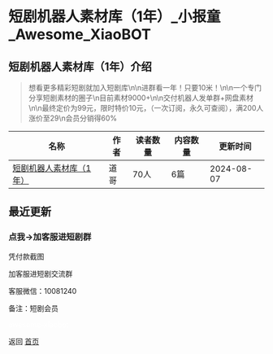 # 短剧机器人素材库（1年）_小报童_Awesome_XiaoBOT

## 短剧机器人素材库（1年）介绍
> 想看更多精彩短剧就加入短剧库\n\n进群看一年！只要10米！\n\n一个专门分享短剧素材的圈子\n目前素材9000+\n\n交付机器人发单群+网盘素材\n\n最终定价为99元，限时特价10元，（一次订阅，永久可查阅），满200人涨价至29\n会员分销得60%  
  


|名称|作者|读者数量|内容数量|更新时间|
|---|---|---|---|---|
|[短剧机器人素材库（1年）](https://xiaobot.net/p/duanju88?refer=0b133df9-27dc-423b-8101-639049001c13)|道哥|70人|6篇|2024-08-07|

## 最近更新
### 点我→加客服进短剧群

凭付款截图

加客服进短剧交流群

客服微信：10081240

备注：短剧会员


<a href="https://github.com/Reno9527/awesome-xiaobot" style="color: white; text-decoration: none;">awesome-xiaobot</a>

返回 [首页](../README.md)
